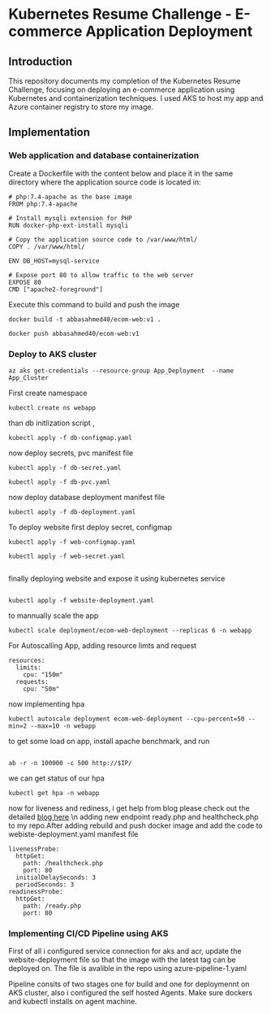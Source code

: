 # Kubernetes Resume Challenge - E-commerce Application Deployment

## Introduction
This repository documents my completion of the Kubernetes Resume Challenge, focusing on deploying an e-commerce application using Kubernetes and containerization techniques. I used AKS to host my app and Azure container registry to store my image.

## Implementation

### Web application and database containerization

Create a Dockerfile with the content below and place it in the same directory where the application source code is located in:

```
# php:7.4-apache as the base image
FROM php:7.4-apache

# Install mysqli extension for PHP
RUN docker-php-ext-install mysqli

# Copy the application source code to /var/www/html/
COPY . /var/www/html/

ENV DB_HOST=mysql-service

# Expose port 80 to allow traffic to the web server
EXPOSE 80
CMD ["apache2-foreground"]
```
Execute this command to build and push the image
```
docker build -t abbasahmed40/ecom-web:v1 .

docker push abbasahmed40/ecom-web:v1

```
### Deploy to AKS cluster

```
az aks get-credentials --resource-group App_Deployment  --name App_Cluster

```

First  create namespace

```
kubectl create ns webapp
```

than db initlization script , 


```
kubectl apply -f db-configmap.yaml

```

now deploy secrets, pvc manifest file 

```
kubectl apply -f db-secret.yaml

kubectl apply -f db-pvc.yaml

```


now deploy database deployment manifest file

```
kubectl apply -f db-deployment.yaml
```

To deploy website first deploy secret, configmap

```
kubectl apply -f web-configmap.yaml

kubectl apply -f web-secret.yaml
 
```

finally  deploying website and expose it using kubernetes service

```

kubectl apply -f website-deployment.yaml

```

to mannually scale the app


```
kubectl scale deployment/ecom-web-deployment --replicas 6 -n webapp

```

For Autoscalling App, adding resource limts and request

```
resources:
  limits:
    cpu: "150m"
  requests:
    cpu: "50m"
```
now implementing hpa

```
kubectl autoscale deployment ecom-web-deployment --cpu-percent=50 --min=2 --max=10 -n webapp

```
to get some load on app, install apache benchmark, and run

```
  
ab -r -n 100000 -c 500 http://$IP/

```

we can get status of our hpa

```
kubectl get hpa -n webapp

```

now for liveness and rediness, i get help from blog please check out the detailed [blog here](https://biplab24.hashnode.dev/deploying-a-simple-e-commerce-website-on-aks)
\n adding new endpoint ready.php and healthcheck.php to my repo.After adding rebuild and push docker image and add the code to webiste-deployment.yaml manifest file 

```
livenessProbe:
  httpGet:
    path: /healthcheck.php
    port: 80
  initialDelaySeconds: 3
  periodSeconds: 3
readinessProbe:
  httpGet:
    path: /ready.php
    port: 80

```
### Implementing CI/CD Pipeline using AKS

First of all i configured service connection for aks and acr, update the website-deployment file so that the image with the latest tag can be deployed on. The file is avalible in the repo using azure-pipeline-1.yaml

Pipeline consits of two stages one for build and one for deploymennt on AKS cluster, also i configured the self hosted Agents. Make sure dockers and kubectl installs on agent machine.

